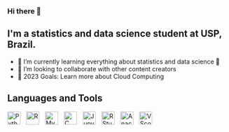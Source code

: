 ### Hi there 👋

## I'm a statistics and data science student at USP, Brazil.

- 🌱 I’m currently learning everything about statistics and data science 🤣
- 👯 I’m looking to collaborate with other content creators
- 🥅 2023 Goals: Learn more about Cloud Computing

## Languages and Tools

<img align="left" alt="Python" width="30px" src="https://cdn.jsdelivr.net/gh/devicons/devicon/icons/python/python-original.svg" style="padding-right:10px;" />

<img align="left" alt="R" width="30px" src="https://cdn.jsdelivr.net/gh/devicons/devicon/icons/r/r-original.svg" style="padding-right:10px;" />

<img align="left" alt="MySQL" width="30px" src="https://cdn.jsdelivr.net/gh/devicons/devicon/icons/mysql/mysql-original.svg" style="padding-right:10px;" />

<img align="left" alt="C" width="30px" src="https://cdn.jsdelivr.net/gh/devicons/devicon/icons/c/c-original.svg" style="padding-right:10px;" />

<img align="left" alt="Jupyter" width="30px" src="https://cdn.jsdelivr.net/gh/devicons/devicon/icons/jupyter/jupyter-original-wordmark.svg" style="padding-right:10px;" />

<img align="left" alt="RStudio" width="30px" src="https://cdn.jsdelivr.net/gh/devicons/devicon/icons/rstudio/rstudio-original.svg" style="padding-right:10px;" />

<img align="left" alt="Anaconda" width="30px" src="https://cdn.jsdelivr.net/gh/devicons/devicon/icons/anaconda/anaconda-original.svg" style="padding-right:10px;" />

<img align="left" alt="VScode" width="30px" src="https://cdn.jsdelivr.net/gh/devicons/devicon/icons/vscode/vscode-original.svg" style="padding-right:10px;" />


<!--
**gustavo-andrade-tavares/gustavo-andrade-tavares** is a ✨ _special_ ✨ repository because its `README.md` (this file) appears on your GitHub profile.

Here are some ideas to get you started:

- 🔭 I’m currently working on ...
- 🌱 I’m currently learning ...
- 👯 I’m looking to collaborate on ...
- 🤔 I’m looking for help with ...
- 💬 Ask me about ...
- 📫 How to reach me: ...
- 😄 Pronouns: ...
- ⚡ Fun fact: ...
-->
